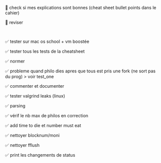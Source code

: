 🔘 check si mes explications sont bonnes (cheat sheet bullet points dans le cahier)

🔘 reviser


<br />

✅  tester sur mac os school + vm boostée

✅ tester tous les tests de la cheatsheet

✅ normer

✅ probleme quand philo dies apres que tous est pris une fork (ne sort pas du prog) > voir test_one

✅ commenter et documenter 

✅ tester valgrind leaks (linux)

✅ parsing

✅ vérif le nb max de philos en correction

✅ add time to die et number must eat

✅  nettoyer blocknum/moni

✅  nettoyer fflush

✅  print les changements de status


